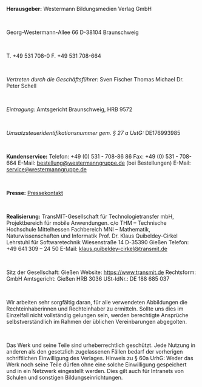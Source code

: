 **Herausgeber:**
Westermann Bildungsmedien Verlag GmbH

<br/>

Georg-Westermann-Allee 66
D-38104 Braunschweig

<br/>

T. +49 531 708-0
F. +49 531 708-664

<br/>

*Vertreten durch die Geschäftsführer:*
Sven Fischer
Thomas Michael
Dr. Peter Schell

<br/>

*Eintragung:*
Amtsgericht Braunschweig, HRB 9572

<br/>

*Umsatzsteueridentifikationsnummer gem. § 27 a UstG:*
DE176993985

<br/>

**Kundenservice:**
Telefon: +49 (0) 531 - 708-86 86
Fax: +49 (0) 531 - 708-664
E-Mail: <a href="mailto:bestellung@westermanngruppe.de">bestellung@westermanngruppe.de</a> (bei Bestellungen)
E-Mail: <a href="mailto:service@westermanngruppe.de">service@westermanngruppe.de</a>

<br/>

**Presse:**
<a href="http://www.westermanngruppe.de/de/presse/pressekontakt.html" target="_blank">Pressekontakt</a>

<br/>

**Realisierung:**
TransMIT-Gesellschaft für Technologietransfer mbH, Projektbereich für mobile Anwendungen.
c/o THM – Technische Hochschule Mittelhessen
Fachbereich MNI – Mathematik, Naturwissenschaften und Informatik
Prof. Dr. Klaus Quibeldey-Cirkel
Lehrstuhl für Softwaretechnik
Wiesenstraße 14
D-35390 Gießen
Telefon: +49 641 309 – 24 50
E-Mail: klaus.quibeldey-cirkel@transmit.de

<br/>

Sitz der Gesellschaft: Gießen
Website: https://www.transmit.de
Rechtsform: GmbH
Amtsgericht: Gießen HRB 3036
USt-IdNr.: DE 188 685 037

<br/>

Wir arbeiten sehr sorgfältig daran, für alle verwendeten Abbildungen die Rechteinhaberinnen und Rechteinhaber zu ermitteln. Sollte uns dies im Einzelfall nicht vollständig gelungen sein, werden berechtigte Ansprüche selbstverständlich im Rahmen der üblichen Vereinbarungen abgegolten.

<br/>

Das Werk und seine Teile sind urheberrechtlich geschützt. Jede Nutzung in anderen als den gesetzlich zugelassenen Fällen bedarf der vorherigen schriftlichen Einwilligung des Verlages. Hinweis zu § 60a UrhG: Weder das Werk noch seine Teile dürfen ohne eine solche Einwilligung gespeichert und in ein Netzwerk eingestellt werden. Dies gilt auch für Intranets von Schulen und sonstigen Bildungseinrichtungen.
